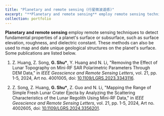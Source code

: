 ```yaml
---
title: "Planetary and remote sensing (行星微波遥感)"
excerpt: "**Planetary and remote sensing** employ remote sensing techniques to detect fundamental properties of a planet's surface or subsurface, such as surface elevation, roughness, and dielectric constant. These methods can also be used to map and date unique geological structures on the planet's surface.<br/><img src='/images/LunarEjectaMappingResults.png'>"
collection: portfolio
---
```


**Planetary and remote sensing** employ remote sensing techniques to detect fundamental properties of a planet's surface or subsurface, such as surface elevation, roughness, and dielectric constant. These methods can also be used to map and date unique geological structures on the planet's surface. Some publications are listed below.

1. Z. Huang, Z. Song, **G. Shu\***, Y. Huang and N. Li, "Removing the Effect of Lunar Topography on Mini-RF SAR Polarimetric Parameters Through DEM Data," in *IEEE Geoscience and Remote Sensing Letters*, vol. 21, pp. 1-5, 2024, Art no. 4001005, doi:  [10.1109/LGRS.2023.3343116](https://doi.org/10.1109/LGRS.2023.3343116).

2. Z. Song, Z. Huang, **G. Shu\***, Z. Guo and N. Li, "Mapping the Range of Simple Fresh Lunar Crater Ejecta by Analyzing the Scattering Characteristics of the Lunar Regolith Using Mini-RF Data," in *IEEE Geoscience and Remote Sensing Letters*, vol. 21, pp. 1-5, 2024, Art no. 4002605, doi:  [10.1109/LGRS.2024.3356201](https://doi.org/10.1109/LGRS.2024.3356201).
